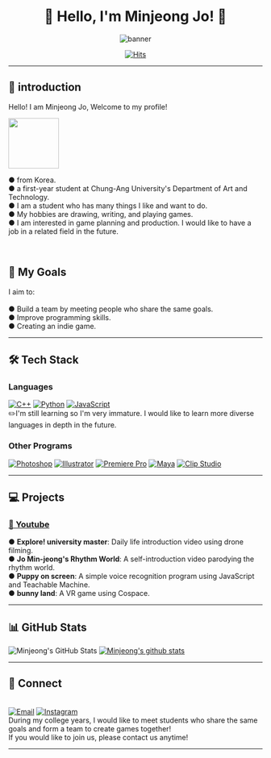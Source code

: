 <div align=center>  
 
# 🌟 Hello, I'm Minjeong Jo! 🌟

![banner](https://github.com/user-attachments/assets/43f9a7a3-8deb-4c27-b086-2a7f95123f2e)

 
[![Hits](https://hits.seeyoufarm.com/api/count/incr/badge.svg?url=https%3A%2F%2Fgithub.com%2Fjo0411s%2Fjo0411s.git&count_bg=%2379C83D&title_bg=%23555555&icon=&icon_color=%23E7E7E7&title=hits&edge_flat=false)](https://hits.seeyoufarm.com)
 


</div>

---
## 👋 introduction
Hello! I am Minjeong Jo, Welcome to my profile! 

<span>
 
<img src="https://github.com/user-attachments/assets/72bc6904-6fa6-4d37-bc1e-036e6490208e" width="100">

● from Korea.<br>
● a first-year student at Chung-Ang University's Department of Art and Technology.<br>
● I am a student who has many things I like and want to do.<br>
● My hobbies are drawing, writing, and playing games.<br>
● I am interested in game planning and production. I would like to have a job in a related field in the future.<br>

</span>

<br>

## 🚀 My Goals  
I aim to:  
<br>
● Build a team by meeting people who share the same goals.<br>
● Improve programming skills.<br>
● Creating an indie game.<br>

---

## 🛠️ Tech Stack

### Languages  
[![C++](https://img.shields.io/badge/-C++-00599C?style=flat&logo=c%2B%2B&logoColor=white)](https://isocpp.org/)  [![Python](https://img.shields.io/badge/-Python-3776AB?style=flat&logo=python&logoColor=white)](https://www.python.org/) [![JavaScript](https://img.shields.io/badge/JavaScript-F7DF1E?style=flat&logo=javascript&logoColor=black)](https://www.javascript.com/)<br>
✏️I'm still learning so I'm very immature. I would like to learn more diverse languages ​​in depth in the future.
<br>
### Other Programs
[![Photoshop](https://img.shields.io/badge/Photoshop-31A8FF?style=flat&logo=adobephotoshop&logoColor=white)](https://www.adobe.com/products/photoshop.html#modal-hash) [![Illustrator](https://img.shields.io/badge/Illustrator-FF9A00?style=flat&logo=adobeillustrator&logoColor=white)](https://www.adobe.com/products/illustrator.html#modal-hash) [![Premiere Pro](https://img.shields.io/badge/Premiere%20Pro-9999FF?style=flat&logo=adobepremierepro&logoColor=white)](https://www.adobe.com/products/premiere.html#modal-hash) [![Maya](https://img.shields.io/badge/Maya-00C7B7?style=flat&logo=autodesk&logoColor=white)](https://www.autodesk.com/au/products/maya/overview?term=1-YEAR&tab=subscription) [![Clip Studio](https://img.shields.io/badge/Clip%20Studio-13C2C2?style=flat&logo=none&logoColor=white)](https://www.clipstudio.net/kr/)


---

## 💻 Projects

### [🌟 Youtube](https://youtube.com/channel/UCyAD_9F8vwsO40OHKQnltZQ?si=mgn5-Q1oePM7w4Hp)  
● **Explore! university master**: Daily life introduction video using drone filming. <br>
● **Jo Min-jeong's Rhythm World**: A self-introduction video parodying the rhythm world. <br>
● **Puppy on screen**: A simple voice recognition program using JavaScript and Teachable Machine.<br>
● **bunny land**: A VR game using Cospace.<br>

---

## 📊 GitHub Stats  
![Minjeong's GitHub Stats](https://github-readme-stats.vercel.app/api?username=jo0411s) [![Minjeong's github stats](https://github-readme-stats.vercel.app/api/top-langs/?username=jo0411s&show_icons=true&hide_border=true&title_color=004386&icon_color=004386&layout=compact)](https://github.com/jo0411s)

---

## 🤝 Connect  
<br>[![Email](https://img.shields.io/badge/Email-D14836?style=flat&logo=gmail&logoColor=white)](mailto:jmj7638s@gmail.com) [![Instagram](https://img.shields.io/badge/Instagram-E4405F?style=flat&logo=instagram&logoColor=white)](https://www.instagram.com/red_mushroom88)
<br>
During my college years, I would like to meet students who share the same goals and form a team to create games together!<br>
If you would like to join us, please contact us anytime!

---

 

<!--
**jo0411s/jo0411s** is a ✨ _special_ ✨ repository because its `README.md` (this file) appears on your GitHub profile.

Here are some ideas to get you started:

- 🔭 I’m currently working on ...
- 🌱 I’m currently learning ...
- 👯 I’m looking to collaborate on ...
- 🤔 I’m looking for help with ...
- 💬 Ask me about ...
- 📫 How to reach me: ...
- 😄 Pronouns: ...
- ⚡ Fun fact: ...
-->
